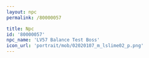 ```yaml
---
layout: npc
permalink: /80000057

title: Npc
id: '80000057'
npc_name: 'LV57 Balance Test Boss'
icon_url: 'portrait/mob/02020107_m_lslime02_p.png'
---
```

